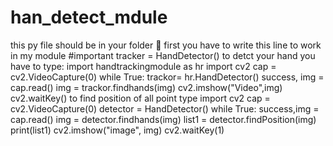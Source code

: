 # han_detect_mdule
this py file should be in your folder 📂 
first you have to write this line to work in my module #important 
tracker = HandDetector()
to detct your hand you have to type:
import handtrackingmodule as hr
import cv2
cap = cv2.VideoCapture(0)
while True:
    trackor= hr.HandDetector()
    success, img = cap.read()
    img = trackor.findhands(img)
    cv2.imshow("Video",img)
    cv2.waitKey()
to find position of all point type
import cv2
cap = cv2.VideoCapture(0)
detector = HandDetector()
    while True:
        success,img = cap.read()
        img = detector.findhands(img)
        list1 = detector.findPosition(img)
        print(list1)
        cv2.imshow("image", img)
        cv2.waitKey(1)
